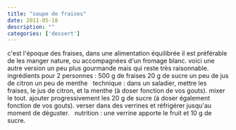 ```yaml
---
title: "soupe de fraises"
date: 2011-05-18
description: ""
categories: ['dessert']
---
```


          
 c'est l'époque des fraises, dans une alimentation équilibrée il est préférable de les manger nature, ou accompagnées d'un fromage blanc. voici une autre version un peu plus gourmande mais qui reste très raisonnable.   &nbsp;      ingrédients pour 2 personnes :   500 g de fraises   20 g de sucre   un peu de jus de citron   un peu de menthe   &nbsp;   technique :   dans un saladier, mettre les fraises, le jus de citron, et la menthe (à doser fonction de vos gouts). mixer le tout.   ajouter progressivement les 20 g de sucre (à doser également fonction de vos gouts).   verser dans des verrines et réfrigérer jusqu'au moment de déguster.   &nbsp;   nutrition : une verrine apporte le fruit et 10 g de sucre. 

                          
